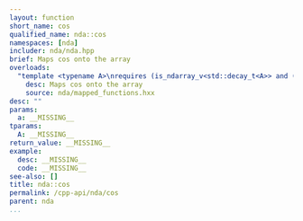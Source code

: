 ```yaml
---
layout: function
short_name: cos
qualified_name: nda::cos
namespaces: [nda]
includer: nda/nda.hpp
brief: Maps cos onto the array
overloads:
  "template <typename A>\nrequires (is_ndarray_v<std::decay_t<A>> and (get_algebra<std::decay_t<A>> != 'M'))\nauto cos(A && a)":
    desc: Maps cos onto the array
    source: nda/mapped_functions.hxx
desc: ""
params:
  a: __MISSING__
tparams:
  A: __MISSING__
return_value: __MISSING__
example:
  desc: __MISSING__
  code: __MISSING__
see-also: []
title: nda::cos
permalink: /cpp-api/nda/cos
parent: nda
...
```


